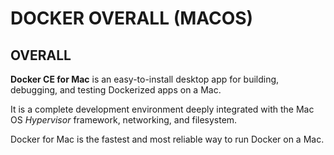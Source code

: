# DOCKER OVERALL (MACOS)


## OVERALL

**Docker CE for Mac** is an easy-to-install desktop app for building, debugging, and testing Dockerized apps on a Mac. 

It is a complete development environment deeply integrated with the Mac OS *Hypervisor* framework, networking, and filesystem. 

Docker for Mac is the fastest and most reliable way to run Docker on a Mac.



























